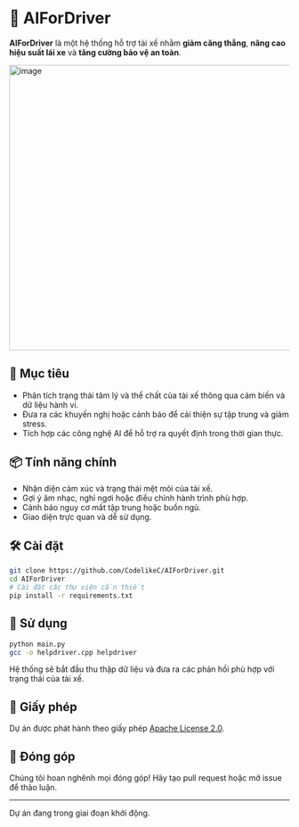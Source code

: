 # 🚗 AIForDriver

**AIForDriver** là một hệ thống hỗ trợ tài xế nhằm **giảm căng thẳng**, **nâng cao hiệu suất lái xe** và **tăng cường bảo vệ an toàn**.

<img width="512" height="512" alt="image" src="https://copilot.microsoft.com/th/id/BCO.f379871e-2750-457d-b9f9-92cae29677c2.png"/>

## 🧠 Mục tiêu

- Phân tích trạng thái tâm lý và thể chất của tài xế thông qua cảm biến và dữ liệu hành vi.
- Đưa ra các khuyến nghị hoặc cảnh báo để cải thiện sự tập trung và giảm stress.
- Tích hợp các công nghệ AI để hỗ trợ ra quyết định trong thời gian thực.

## 📦 Tính năng chính

- Nhận diện cảm xúc và trạng thái mệt mỏi của tài xế.
- Gợi ý âm nhạc, nghỉ ngơi hoặc điều chỉnh hành trình phù hợp.
- Cảnh báo nguy cơ mất tập trung hoặc buồn ngủ.
- Giao diện trực quan và dễ sử dụng.

## 🛠️ Cài đặt

```bash
git clone https://github.com/CodelikeC/AIForDriver.git
cd AIForDriver
# Cài đặt các thư viện cần thiết
pip install -r requirements.txt
```

## 🚀 Sử dụng

```bash
python main.py
gcc -o helpdriver.cpp helpdriver
```

Hệ thống sẽ bắt đầu thu thập dữ liệu và đưa ra các phản hồi phù hợp với trạng thái của tài xế.

## 📄 Giấy phép

Dự án được phát hành theo giấy phép [Apache License 2.0](https://github.com/CodelikeC/AIForDriver/blob/main/LICENSE).

## 🤝 Đóng góp

Chúng tôi hoan nghênh mọi đóng góp! Hãy tạo pull request hoặc mở issue để thảo luận.

---

Dự án đang trong giai đoạn khởi động. 
